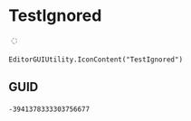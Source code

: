 # TestIgnored
![](/img/TestIgnored.png)

``` CSharp
EditorGUIUtility.IconContent("TestIgnored")
```
## GUID
```
-3941378333303756677
```
